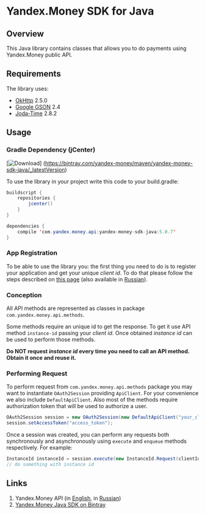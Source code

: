 # Yandex.Money SDK for Java

## Overview

This Java library contains classes that allows you to do payments using Yandex.Money public API.

## Requirements

The library uses:

* [OkHttp][1] 2.5.0
* [Google GSON][2] 2.4
* [Joda-Time][7] 2.8.2

## Usage

### Gradle Dependency (jCenter)

[![Download](https://api.bintray.com/packages/yandex-money/maven/yandex-money-sdk-java/images/download.svg)]
(https://bintray.com/yandex-money/maven/yandex-money-sdk-java/_latestVersion)

To use the library in your project write this code to your build.gradle:

```java
buildscript {
    repositories {
        jcenter()
    }
}

dependencies {
    compile 'com.yandex.money.api:yandex-money-sdk-java:5.0.7'
}
```

### App Registration

To be able to use the library you: the first thing you need to do is to register your application and get your unique *client id*. To do that please follow the steps described on [this page][3] (also available in [Russian][4]).

### Conception

All API methods are represented as classes in package `com.yandex.money.api.methods`.

Some methods require an unique id to get the response. To get it use API method `instance-id` passing your *client id*. Once obtained *instance id* can be used to perform those methods.

**Do NOT request *instance id* every time you need to call an API method. Obtain it once and reuse it.**

### Performing Request

To perform request from `com.yandex.money.api.methods` package you may want to instantiate `OAuth2Session` providing `ApiClient`. For your convenience we also include `DefaultApiClient`. Also most of the methods require authorization token that will be used to authorize a user.

```Java
OAuth2Session session = new OAuth2Session(new DefaultApiClient("your_client_id"));
session.setAccessToken("access_token");
```

Once a session was created, you can perform any requests both synchronously and asynchronously using `execute` and `enqueue` methods respectively. For example:

```Java
InstanceId instanceId = session.execute(new InstanceId.Request(clientId));
// do something with instance id
```

## Links

1. Yandex.Money API (in [English][5], in [Russian][6])
2. [Yandex.Money Java SDK on Bintray][8]

[1]: http://square.github.io/okhttp/
[2]: https://code.google.com/p/google-gson/
[3]: http://api.yandex.com/money/doc/dg/tasks/register-client.xml
[4]: http://api.yandex.ru/money/doc/dg/tasks/register-client.xml
[5]: http://api.yandex.com/money/
[6]: http://api.yandex.ru/money/
[7]: http://www.joda.org/joda-time/
[8]: https://bintray.com/yandex-money/maven/yandex-money-sdk-java/view
